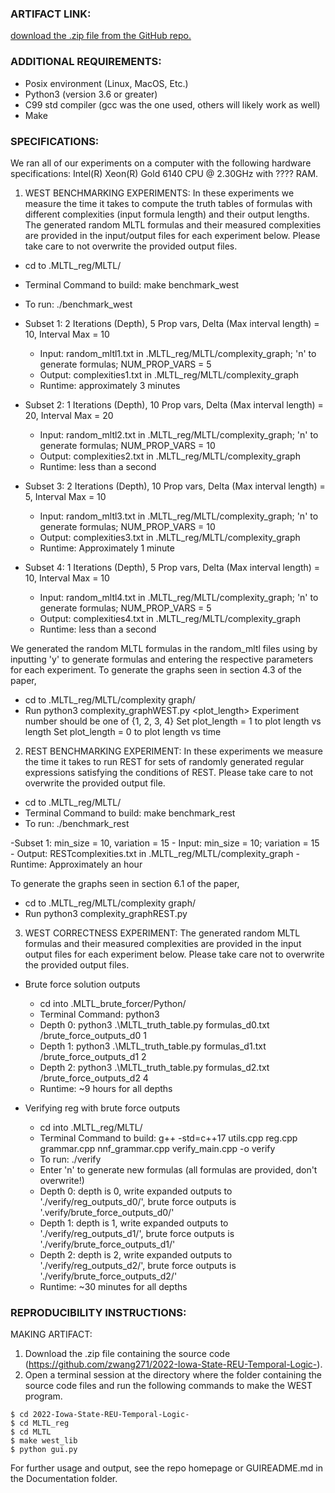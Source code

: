 ### ARTIFACT LINK:
[download the .zip file from the GitHub repo.](https://github.com/zwang271/2022-Iowa-State-REU-Temporal-Logic-)

### ADDITIONAL REQUIREMENTS:
- Posix environment (Linux, MacOS, Etc.)
- Python3 (version 3.6 or greater)
- C99 std compiler (gcc was the one used, others will likely work as well)
- Make

### SPECIFICATIONS:
We ran all of our experiments on a computer with the following hardware specifications: Intel(R) Xeon(R) Gold 6140 CPU @ 2.30GHz with ???? RAM.

1. WEST BENCHMARKING EXPERIMENTS: 
In these experiments we measure the time it takes to compute the truth tables of formulas with different complexities (input formula length) and their output lengths. The generated random MLTL formulas and their measured complexities are provided in the input/output files for each experiment below. Please take care to not overwrite the provided output files.
  - cd to .MLTL_reg/MLTL/
  - Terminal Command to build: make benchmark_west
  - To run: ./benchmark_west
  
  - Subset 1: 2 Iterations (Depth), 5 Prop vars, Delta (Max interval length) = 10, Interval Max = 10
	- Input: random_mltl1.txt in .MLTL_reg/MLTL/complexity_graph; 'n' to generate formulas;
	NUM_PROP_VARS = 5
	- Output: complexities1.txt in .MLTL_reg/MLTL/complexity_graph
	- Runtime: approximately 3 minutes

  - Subset 2: 1 Iterations (Depth), 10 Prop vars, Delta (Max interval length) = 20, Interval Max = 20
	- Input: random_mltl2.txt in .MLTL_reg/MLTL/complexity_graph; 'n' to generate formulas;
	NUM_PROP_VARS = 10
	- Output: complexities2.txt in .MLTL_reg/MLTL/complexity_graph
	- Runtime: less than a second

  - Subset 3: 2 Iterations (Depth), 10 Prop vars, Delta (Max interval length) = 5, Interval Max = 10
	- Input: random_mltl3.txt in .MLTL_reg/MLTL/complexity_graph; 'n' to generate formulas;
	NUM_PROP_VARS = 10
	- Output: complexities3.txt in .MLTL_reg/MLTL/complexity_graph
	- Runtime: Approximately 1 minute

  - Subset 4: 1 Iterations (Depth), 5 Prop vars, Delta (Max interval length) = 10, Interval Max = 10
	- Input: random_mltl4.txt in .MLTL_reg/MLTL/complexity_graph; 'n' to generate formulas;
	NUM_PROP_VARS = 5
	- Output: complexities4.txt in .MLTL_reg/MLTL/complexity_graph
	- Runtime: less than a second

  We generated the random MLTL formulas in the random_mltl files using by inputting 'y' to generate
  formulas and entering the respective parameters for each experiment. To generate the graphs seen in
  section 4.3 of the paper, 
  - cd to .MLTL_reg/MLTL/complexity graph/
  - Run python3 complexity_graphWEST.py <experiment number> <plot_length>
  Experiment number should be one of {1, 2, 3, 4}
  Set plot_length = 1 to plot length vs length
  Set plot_length = 0 to plot length vs time
 
2. REST BENCHMARKING EXPERIMENT:
 In these experiments we measure the time it takes to run REST for sets of randomly generated regular expressions satisfying the conditions of REST. Please take care to not overwrite the provided output file.
  - cd to .MLTL_reg/MLTL/
  - Terminal Command to build: make benchmark_rest
  - To run: ./benchmark_rest
  
  -Subset 1: min_size = 10, variation = 15
 	- Input: min_size = 10; variation = 15
	- Output: RESTcomplexities.txt in .MLTL_reg/MLTL/complexity_graph
	- Runtime: Approximately an hour
	
 To generate the graphs seen in section 6.1 of the paper, 
  - cd to .MLTL_reg/MLTL/complexity graph/
  - Run python3 complexity_graphREST.py

3. WEST CORRECTNESS EXPERIMENT: 
  The generated random MLTL formulas and their measured complexities are provided in the input
  output files for each experiment below. Please take care not to overwrite the provided output files.

  - Brute force solution outputs
  	- cd into .MLTL_brute_forcer/Python/
	- Terminal Command: python3 <formulas file> <file to write outputs to> <number of propositional
	variables = 2^depth>
	- Depth 0: python3 .\MLTL_truth_table.py formulas_d0.txt /brute_force_outputs_d0 1
	- Depth 1: python3 .\MLTL_truth_table.py formulas_d1.txt /brute_force_outputs_d1 2
	- Depth 2: python3 .\MLTL_truth_table.py formulas_d2.txt /brute_force_outputs_d2 4
	- Runtime: ~9 hours for all depths

  - Verifying reg with brute force outputs
	- cd into .MLTL_reg/MLTL/
	- Terminal Command to build: g++ -std=c++17 utils.cpp reg.cpp grammar.cpp nnf_grammar.cpp
	verify_main.cpp -o verify
	- To run: ./verify
	- Enter 'n' to generate new formulas (all formulas are provided, don't overwrite!)
	- Depth 0: depth is 0, write expanded outputs to './verify/reg_outputs_d0/', brute force outputs is
	'.verify/brute_force_outputs_d0/'
	- Depth 1: depth is 1, write expanded outputs to './verify/reg_outputs_d1/', brute force outputs is 
	'./verify/brute_force_outputs_d1/'
	- Depth 2: depth is 2, write expanded outputs to './verify/reg_outputs_d2/', brute force outputs is 
	'./verify/brute_force_outputs_d2/'
	- Runtime: ~30 minutes for all depths
	


### REPRODUCIBILITY INSTRUCTIONS:

MAKING ARTIFACT:
  1. Download the .zip file containing the source code (https://github.com/zwang271/2022-Iowa-State-REU-Temporal-Logic-).
  2. Open a terminal session at the directory where the folder containing the source code files 
  and run the following commands to make the WEST program.
  ```
  $ cd 2022-Iowa-State-REU-Temporal-Logic-
  $ cd MLTL_reg
  $ cd MLTL
  $ make west_lib
  $ python gui.py
  ```
  For further usage and output, see the repo homepage or GUIREADME.md in the Documentation folder.
